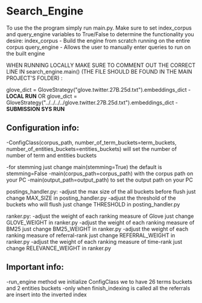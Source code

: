 # Search_Engine
To use the the program simply run main.py. 
Make sure to set index_corpus and query_engine variables to True/False to determine the functionality you desire:
index_corpus - Build the engine from scratch running on the entire corpus
query_engine - Allows the user to manually enter queries to run on the built engine

WHEN RUNNING LOCALLY MAKE SURE TO COMMENT OUT THE CORRECT LINE IN search_engine.main()
(THE FILE SHOULD BE FOUND IN THE MAIN PROJECT'S FOLDER) :

  glove_dict = GloveStrategy("glove.twitter.27B.25d.txt").embeddings_dict  - **LOCAL RUN** 
  OR 
  glove_dict = GloveStrategy("../../../../glove.twitter.27B.25d.txt").embeddings_dict  - **SUBMISSION SYS RUN**

## Configuration info:

-ConfigClass(corpus_path, number_of_term_buckets=term_buckets, number_of_entities_buckets=entities_buckets) will 
set the number of number of term and entities buckets

-for stemming just change main(stemming=True) the default is stemming=False
-main(corpus_path=corpus_path) with the corpus path on your PC
-main(output_path=output_path) to set the output path on your PC

postings_handler.py:
-adjust the max size of the all buckets before flush just change MAX_SIZE in posting_handler.py
-adjust the threshold  of the buckets who will flush just change THRESHOLD in posting_handler.py

ranker.py:
-adjust the weight of each ranking measure of Glove just change GLOVE_WEIGHT in ranker.py
-adjust the weight of each ranking measure of BM25 just change BM25_WEIGHT in ranker.py
-adjust the weight of each ranking measure of referral-rank just change REFERRAL_WEIGHT in ranker.py
-adjust the weight of each ranking measure of time-rank just change RELEVANCE_WEIGHT in ranker.py


## Important info:
-run_engine method we initialize ConfigClass we to have 26 terms buckets and 2 entities buckets
-only when finish_indexing is called all the referrals are insert into the inverted index

